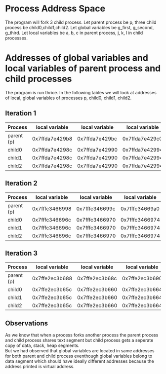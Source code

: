 # Process Address Space

The program will fork 3 child process. Let parent process be p, three child process be child0,child1,child2. Let global variables be g_first, g_second, g_third. Let local variables be a, b, c in parent process, j, k, l in child processes. <br>

# Addresses of global variables and local variables of parent process and child processes

The program is run thrice. In the following tables we will look at addresses of local, global variables of processes p, child0, child1, child2. <br>

## Iteration 1

Process | local variable | local variable | local variable | g_first | g_second | g_third
----------|--------|-------|------|------|------|------
parent (p) | 0x7ffda7e429b8 | 0x7ffda7e429bc | 0x7ffda7e429c0 | 0x60208c | 0x602090 | 0x602094 
child0 | 0x7ffda7e4298c | 0x7ffda7e42990 | 0x7ffda7e42994 | 0x60208c | 0x602090 | 0x602094
child1 | 0x7ffda7e4298c | 0x7ffda7e42990 | 0x7ffda7e42994 | 0x60208c | 0x602090 | 0x602094
child2 | 0x7ffda7e4298c | 0x7ffda7e42990 | 0x7ffda7e42994 | 0x60208c | 0x602090 | 0x602094

## Iteration 2

Process | local variable | local variable | local variable | g_first | g_second | g_third
----------|--------|-------|------|------|------|------
parent (p) | 0x7fffc3466998 | 0x7fffc346699c | 0x7fffc34669a0 | 0x60208c | 0x602090 | 0x602094 
child0 | 0x7fffc346696c | 0x7fffc3466970 | 0x7fffc3466974 | 0x60208c | 0x602090 | 0x602094
child1 | 0x7fffc346696c | 0x7fffc3466970 | 0x7fffc3466974 | 0x60208c | 0x602090 | 0x602094
child2 | 0x7fffc346696c | 0x7fffc3466970 | 0x7fffc3466974 | 0x60208c | 0x602090 | 0x602094

## Iteration 3

Process | local variable | local variable | local variable | g_first | g_second | g_third
----------|--------|-------|------|------|------|------
parent (p) | 0x7ffe2ec3b688 | 0x7ffe2ec3b68c | 0x7ffe2ec3b690 | 0x60208c | 0x602090 | 0x602094 
child0 | 0x7ffe2ec3b65c | 0x7ffe2ec3b660 | 0x7ffe2ec3b664 | 0x60208c | 0x602090 | 0x602094
child1 | 0x7ffe2ec3b65c | 0x7ffe2ec3b660 | 0x7ffe2ec3b664 | 0x60208c | 0x602090 | 0x602094
child2 | 0x7ffe2ec3b65c | 0x7ffe2ec3b660 | 0x7ffe2ec3b664 | 0x60208c | 0x602090 | 0x602094

## Observations

As we know that when a process forks another process the parent process and child process shares text segment but child process gets a seperate copy of data, stack, heap segments.<br>
But we had observed that global variables are located in same addresses for both parent and child process eventhough global variables belong to data segment which should have ideally different addresses because the address printed is virtual address.
